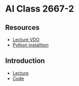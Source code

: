 # AI Class 2667-2

## Resources

- [Lecture VDO](https://www.youtube.com/playlist?list=PLNGLpHQhvGrsA_7lOPA8YaCli1pCQU8HF)
- [Python installtion](https://github.com/ie-ai-class/ai-2567-2/blob/main/T01%20-%20Python%20Installation/README.md)

## Introduction

- [Lecture](https://drive.google.com/drive/folders/1qmXeMzmK5UvRFhPRdqT1qPxijs_tPBoB?usp=sharing)
- [Code](https://drive.google.com/drive/folders/1SRUWMcNfX4gJr-TuqZqORHBW59V4Fjro?usp=sharing)
